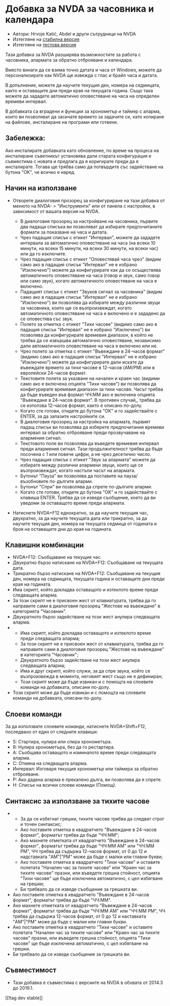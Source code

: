 # Добавка за NVDA за часовника и календара #

* Автори: Hrvoje Katić, Abdel и други сътрудници на NVDA
* Изтегляне на [стабилна версия][1]
* Изтегляне на [тестова версия][2]


Тази добавка за NVDA разширява възможностите за работа с часовника, алармата
за обратно отброяване и календара.

Вместо винаги да се взима точно датата и часа от Windows, можете да
персонализирате как NVDA ще извежда с глас и брайл часа и датата.

В допълнение, можете да научите текущия ден, номера на седмицата, както и
оставащите дни преди края на текущата година. Също така можете да зададете
автоматично оповестяване на часа на определен времеви интервал.

В добавката са вградени и функции за хронометър и таймер с аларма, които ви
позволяват да засичате времето за задачите си, като копиране на файлове,
инсталиране на програми или готвене.

## Забележка:

Ако инсталирате добавката като обновление, по време на процеса на
инсталиране съветникът установява дали старата конфигурация е съвместима с
новата и предлага да я коригирате преди да я инсталирате. Тогава ще трябва
само да потвърдите със задействане на бутона "OK", че всичко е наред.

## Начин на използване

* Отворете диалоговия прозорец за конфигуриране на тази добавка от менюто на
  NVDA- > "Инструменти" или от панела с настройки, в зависимост от вашата
  версия на NVDA.

    * В диалоговия прозорец за настройване на часовника, първите два падащи
      списъка ви позволяват да избирате предпочитаните формати за показване
      на часа и датата.
    * Чрез падащия списък с етикет "Интервал", можете да зададете интервала
      за автоматично оповестяване на часа (на всеки 10 минути, на всеки 15
      минути, на всеки 30 минути, на всеки час) или да го изключите.
    * Чрез падащия списък с етикет "Оповестявай часа чрез" (видим само ако в
      падащия списък "Интервал" не е избрано "Изключено") можете да
      конфигурирате как да се осъществява автоматичното оповестяване на часа
      (говор и звук, само говор или само звук), когато автоматичното
      оповестяване на часа е включено.
    * Падащият списък с етикет "Звуков сигнал за часовника" (видим само ако
      в падащия списък "Интервал" не е избрано "Изключено") ви позволява да
      избирате между различни звуци за часовника, които ще се
      възпроизвеждат, когато автоматичното оповестяване на часа е включено и
      е зададено да се оповестява със звук.
    * Полето за отметка с етикет "Тихи часове" (видимо само ако в падащия
      списък "Интервал" не е избрано "Изключено") ви позволява да
      конфигурирате времевия диапазон, в който не трябва да се извършва
      автоматично оповестяване, независимо дали автоматичното оповестяване
      на часа е включено или не.
    * Чрез полето за отметка с етикет "Въвеждане в 24-часов формат" (видимо
      само ако в падащия списък "Интервал" не е избрано "Изключено") можете
      да конфигурирате дали искате да въвеждате времето за тихи часове в
      12-часов (AM/PM) или в европейски 24-часов формат.
    * Текстовите полета за указване на начален и краен час (видими само ако
      е включена опцията "Тихи часове") ви позволява да конфигурирате
      времевия диапазон за тихи часове. Часът трябва да бъде въведен във
      формат ЧЧ:ММ ако е включена опцията "Въвеждане в 24-часов формат". В
      противен случай,, трябва да се използва 12-часов формат, както е
      описано по-долу.
    * Когато сте готови, отидете до бутона "OK" и го задействайте с ENTER,
      за да запазите настройките си.
    * В диалоговия прозорец за настройка на алармата, първият падащ списък
      ви позволява да изберете предпочитания времеви интервал за обратно
      отброяване преди прозвучаване на алармения сигнал.
    * Текстовото поле ви позволява да въведете времевия интервал преди
      алармения сигнал. Тази продължителност трябва да бъде посочена с 1 или
      повече цифри, а не чрез десетично число.
    * Чрез падащия списък с етикет "Звук за алармата" можете да избирате
      между различни алармени звуци, които ще се възпроизвеждат, когато
      настъпи часът на алармата.
    * Бутонът "Пауза" ви позволява да поставите на пауза/възобновите
      по-дългите аларми.
    * Бутонът "Спри" ви позволява да спрете по-дългите аларми.
    * Когато сте готови, отидете до бутона "OK" и го задействайте с клавиша
      ENTER. Трябва да се изведе съобщение, което да ви уведоми за
      оставащото време преди алармата.

* Натиснете NVDA+F12 еднократно, за да научите текущия час, двукратно, за да
  научите текущата дата или трикратно, за да научите текущия ден, номера на
  текущата седмица от годината и броя на оставащите дни до края на годината.

## Клавишни комбинации

* NVDA+F12: Съобщаване на текущия час.
* Двукратно бързо натискане на NVDA+F12: Съобщаване на текущата дата.
* Трикратно бързо натискане на NVDA+F12: Съобщаване на текущия ден, номера
  на седмицата, текущата година и оставащите дни преди края на годината.
* Има скрипт, който докладва оставащото и изтеклото време преди следващата
  аларма.
* За този скрипт не е присвоен жест от клавиатурата, трябва да го направите
  сами в диалоговия прозорец "Жестове на въвеждане" в категорията
  "Часовник".
* Двукратното бързо задействане на този жест анулира следващата аларма.
* - Има скрипт, който докладва оставащото и изтеклото време преди следващата
  аларма;
  - За този скрипт не е присвоен жест от клавиатурата, трябва да го
  направите сами в диалоговия прозорец "Жестове на въвеждане" в категорията
  "Часовник";
  - Двукратното бързо задействане на този жест анулира следващата аларма;
  - Има и друг скрипт, който служи, за да спре звука, който се възпроизвежда
  в момента, неговият жест също не е дефиниран;
  - Този скрипт може да бъде извикан и с помощта на слоевите команди на
  добавката, описани по-долу.
* Този скрипт може да бъде извикан и с помощта на слоевите команди на
  добавката, описани по-долу.

## Слоеви команди

За да използвате слоевите команди, натиснете NVDA+Shift+F12, последвано от
един от следните клавиши:

* S: Стартира, нулира или спира хронометъра.
* R: Нулира хронометъра, без да го рестартира.
* A: Съобщава оставащото и изминалото време преди следващата аларма.
* C: Отмяна на следващата аларма.
* Интервал: Изговаря текущия хронометър или таймера за обратно отброяване.
* P: Ако дадена аларма е прекалено дълга, ви позволява да я спрете.
* H: Списък на всички слоеви команди (Помощ).

## Синтаксис за използване за тихите часове

* - За да се избегнат грешки, тихите часове трябва да следват строг и точен
  синтаксис;
  - Ако поставите отметка в квадратчето "Въвеждане в 24-часов формат",
  форматът трябва да бъде "ЧЧ:ММ";
  - Ако махнете отметката от квадратчето "Въвеждане в 24-часов формат",
  форматът трябва да бъде "ЧЧ:ММ AM" или "ЧЧ:ММ PM", ЧЧ трябва да съдържа
  12-часов формат, от 0 до 12 и надставката "AM"|"PM" може да бъде с малки
  или главни букви;
  - Ако поставите отметка в квадратчето "Тихи часове" и оставите полетата
  "Начален час за тихите часове" или "Краен час за тихите часове" празни,
  или въведете грешна стойност, опцията "Тихи часове" ще бъде изключена
  автоматично, с цел избягване на грешки;
  - Би трябвало да се изведе съобщение за грешката ви.
* Ако поставите отметка в квадратчето "Въвеждане в 24-часов формат",
  форматът трябва да бъде "ЧЧ:ММ".
* Ако махнете отметката от квадратчето "Въвеждане в 24-часов формат",
  форматът трябва да бъде "ЧЧ:ММ AM" или "ЧЧ:ММ PM", ЧЧ трябва да съдържа
  12-часов формат, от 0 до 12 и наставката "AM"|"PM" може да бъде с малки
  или главни букви.
* Ако поставите отметка в квадратчето "Тихи часове" и оставите полетата
  "Начален час за тихите часове" или "Краен час за тихите часове" празни,
  или въведете грешна стойност, опцията "Тихи часове" ще бъде изключена
  автоматично, с цел избягване на грешки.
* Би трябвало да се изведе съобщение за грешката ви.

## Съвместимост

* Тази добавка е съвместима с версиите на NVDA в обхвата от 2014.3 до
  2019.1.


[[!tag dev stable]]

[1]: https://addons.nvda-project.org/files/get.php?file=cac

[2]: https://addons.nvda-project.org/files/get.php?file=cac-dev

